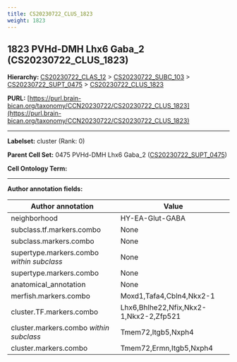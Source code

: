 ```yaml
---
title: CS20230722_CLUS_1823
weight: 1823
---
```

## 1823 PVHd-DMH Lhx6 Gaba_2 (CS20230722_CLUS_1823)
<b>Hierarchy: </b>
[CS20230722_CLAS_12](../CS20230722_CLAS_12) >
[CS20230722_SUBC_103](../CS20230722_SUBC_103) >
[CS20230722_SUPT_0475](../CS20230722_SUPT_0475) >
[CS20230722_CLUS_1823](../CS20230722_CLUS_1823)

**PURL:** [https://purl.brain-bican.org/taxonomy/CCN20230722/CS20230722_CLUS_1823](https://purl.brain-bican.org/taxonomy/CCN20230722/CS20230722_CLUS_1823)

---


**Labelset:** cluster (Rank: 0)

**Parent Cell Set:** 0475 PVHd-DMH Lhx6 Gaba_2 ([CS20230722_SUPT_0475](../CS20230722_SUPT_0475))



**Cell Ontology Term:** 

[MARKER GENES.]: #


---

[TRANSFERRED ANNOTATIONS.]: #


[AUTHOR ANNOTATION FIELDS.]: #


**Author annotation fields:**

| Author annotation | Value |
|-------------------|-------|
|neighborhood|HY-EA-Glut-GABA|
|subclass.tf.markers.combo|None|
|subclass.markers.combo|None|
|supertype.markers.combo _within subclass_|None|
|supertype.markers.combo|None|
|anatomical_annotation|None|
|merfish.markers.combo|Moxd1,Tafa4,Cbln4,Nkx2-1|
|cluster.TF.markers.combo|Lhx6,Bhlhe22,Nfix,Nkx2-1,Nkx2-2,Zfp521|
|cluster.markers.combo _within subclass_|Tmem72,Itgb5,Nxph4|
|cluster.markers.combo|Tmem72,Ermn,Itgb5,Nxph4|
